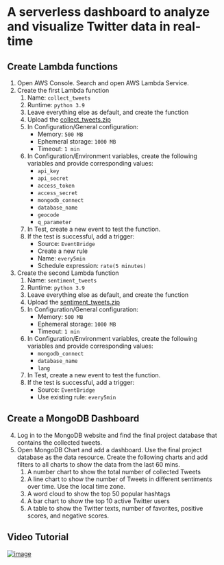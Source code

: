 
# A serverless dashboard to analyze and visualize Twitter data in real-time

## Create Lambda functions

1.	Open AWS Console. Search and open AWS Lambda Service. 
2.	Create the first Lambda function
    1.	Name: `collect_tweets`
    2.	Runtime: `python 3.9`
    3.	Leave everything else as default, and create the function
    4.	Upload the [collect_tweets.zip](https://github.com/xbwei/Data-Mining-on-Social-Media/blob/master/real-time-sentiment/collect_tweets.zip)
    5.	In Configuration/General configuration:
        - Memory: `500 MB`
        - Ephemeral storage: `1000 MB`
        - Timeout: `1 min`
    6.	In Configuration/Environment variables, create the following variables and provide corresponding values:
        - `api_key`
        - `api_secret`
        - `access_token`
        - `access_secret`
        - `mongodb_connect`
        - `database_name`
        - `geocode`
        - `q_parameter`
    7.	In Test, create a new event to test the function. 
    8.	If the test is successful, add a trigger:
        - Source: `EventBridge`
        - Create a new rule
        - Name: `every5min`
        - Schedule expression: `rate(5 minutes)`
3.	Create the second Lambda function
    1.	Name: `sentiment_tweets`
    2.	Runtime: `python 3.9`
    3.	Leave everything else as default, and create the function
    4.	Upload the [sentiment_tweets.zip](https://github.com/xbwei/Data-Mining-on-Social-Media/blob/master/real-time-sentiment/sentiment_tweets.zip)
    5.	In Configuration/General configuration:
        - Memory: `500 MB`
        - Ephemeral storage: `1000 MB`
        - Timeout: `1 min`
    6.	In Configuration/Environment variables, create the following variables and provide corresponding values:
        - `mongodb_connect`
        - `database_name`
        - `lang`
    7.	In Test, create a new event to test the function. 
    8.	If the test is successful, add a trigger:
        - Source: `EventBridge`
        - Use existing rule: `every5min`

## Create a MongoDB Dashboard

4.	Log in to the MongoDB website and find the final project database that contains the collected tweets. 
5.	Open MongoDB Chart and add a dashboard. Use the final project database as the data resource. Create the following charts and add filters to all charts to show the data from the last 60 mins. 
    1.	A number chart to show the total number of collected Tweets
    2.	A line chart to show the number of Tweets in different sentiments over time. Use the local time zone. 
    3.	A word cloud to show the top 50 popular hashtags
    4.	A bar chart to show the top 10 active Twitter users
    5.	A table to show the Twitter texts, number of favorites, positive scores, and negative scores. 

## Video Tutorial

[![image](https://github.com/xbwei/Data-Mining-on-Social-Media/blob/master/real-time-sentiment/Screenshot%202022-12-01%20152214.png)](https://youtu.be/vg-v29OILxM)
